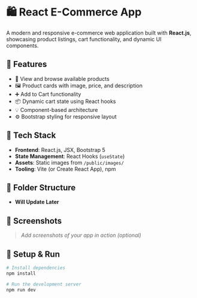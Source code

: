 # 🛍️ React E-Commerce App

A modern and responsive e-commerce web application built with **React.js**, showcasing product listings, cart functionality, and dynamic UI components.

## 🚀 Features

- 🛒 View and browse available products
- 🖼️ Product cards with image, price, and description
- ➕ Add to Cart functionality
- 📦 Dynamic cart state using React hooks
- 💡 Component-based architecture
- ⚙️ Bootstrap styling for responsive layout

## 🧱 Tech Stack

- **Frontend**: React.js, JSX, Bootstrap 5
- **State Management**: React Hooks (`useState`)
- **Assets**: Static images from `/public/images/`
- **Tooling**: Vite (or Create React App), npm

## 📂 Folder Structure

- **Will Update Later**

## 📸 Screenshots

> _Add screenshots of your app in action (optional)_

## 🔧 Setup & Run

```bash
# Install dependencies
npm install

# Run the development server
npm run dev
